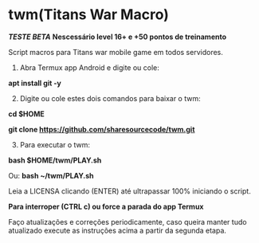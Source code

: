 # twm(Titans War Macro)
***TESTE BETA***
**Nescessário level 16+ e +50 pontos de treinamento**

Script macros para Titans war mobile game em todos servidores.

1. Abra Termux app Android e digite ou cole:

**apt install git -y**


2. Digite ou cole estes dois comandos para baixar o twm:

**cd $HOME**

**git clone https://github.com/sharesourcecode/twm.git**


3. Para executar o twm:

**bash $HOME/twm/PLAY.sh**

Ou:
**bash ~/twm/PLAY.sh**

Leia a LICENSA clicando (ENTER) até ultrapassar 100% iniciando o script.

**Para interroper (CTRL c) ou force a parada do app Termux**

Faço atualizações e correções periodicamente, caso queira manter tudo atualizado execute as instruções acima a partir da segunda etapa. 

